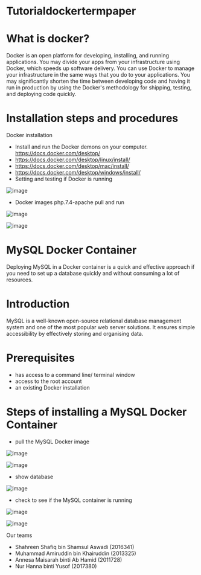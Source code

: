 # Tutorialdockertermpaper
# What is docker?
Docker is an open platform for developing, installing, and running applications. You may divide your apps from your infrastructure using Docker, which speeds up software delivery. You can use Docker to manage your infrastructure in the same ways that you do to your applications. You may significantly shorten the time between developing code and having it run in production by using the Docker's methodology for shipping, testing, and deploying code quickly.
# Installation steps and procedures
Docker installation
- Install and run the Docker demons on your computer. https://docs.docker.com/desktop/
- https://docs.docker.com/desktop/linux/install/
- https://docs.docker.com/desktop/mac/install/
- https://docs.docker.com/desktop/windows/install/
- Setting and testing if Docker is running

![image](https://user-images.githubusercontent.com/95832485/174487941-590564e0-f78e-4a8b-8e5a-c82203eb3f45.png)

- Docker images php.7.4-apache pull and run

![image](https://user-images.githubusercontent.com/95832485/174487994-6d30ad4e-4063-4c14-a230-c56a827e695d.png)

![image](https://user-images.githubusercontent.com/95832485/174488011-c17bc1b1-4774-4276-9bb5-dc0149f14503.png)


# MySQL Docker Container
Deploying MySQL in a Docker container is a quick and effective approach if you need to set up a database quickly and without consuming a lot of resources.
# Introduction
MySQL is a well-known open-source relational database management system and one of the most popular web server solutions. It ensures simple accessibility by effectively storing and organising data.
# Prerequisites
- has access to a command line/ terminal window
- access to the root account
- an existing Docker installation
# Steps of installing a MySQL Docker Container
- pull the MySQL Docker image

![image](https://user-images.githubusercontent.com/95832485/174488790-7312caf3-af80-4945-a0fe-caf70556989d.png)


![image](https://user-images.githubusercontent.com/95832485/174489227-66e7fc9f-b664-477d-9793-c6f8869e3db0.png)

- show database

![image](https://user-images.githubusercontent.com/95832485/174488871-c6e1bb36-bc77-43df-837f-81e7f6445a71.png)

- check to see if the MySQL container is running

![image](https://user-images.githubusercontent.com/95832485/174489144-239dfd43-da95-4e65-a99c-73dd40ad93c0.png)

![image](https://user-images.githubusercontent.com/95832485/174488673-b1037fd6-283e-44f3-92f0-72ecf3a1a271.png)

Our teams
- Shahreen Shafiq bin Shamsul Aswadi (2016341)
- Muhammad Amiruddin bin Khairuddin (2013325)
- Annesa Maisarah binti Ab Hamid (2011728)
- Nur Hanna binti Yusof (2017380)
